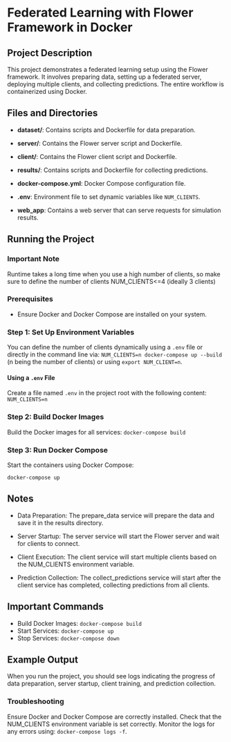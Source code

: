 # Federated Learning with Flower Framework in Docker

## Project Description

This project demonstrates a federated learning setup using the Flower framework. It involves preparing data, setting up a federated server, deploying multiple clients, and collecting predictions. The entire workflow is containerized using Docker.

## Files and Directories

- **dataset/**: Contains scripts and Dockerfile for data preparation.
- **server/**: Contains the Flower server script and Dockerfile.
- **client/**: Contains the Flower client script and Dockerfile.
- **results/**: Contains scripts and Dockerfile for collecting predictions.
- **docker-compose.yml**: Docker Compose configuration file.
- **.env**: Environment file to set dynamic variables like `NUM_CLIENTS`.

- **web_app**: Contains a web server that can serve requests for simulation results.

## Running the Project

### Important Note

Runtime takes a long time when you use a high number of clients, so make sure to define the number of clients NUM_CLIENTS<=4 (ideally 3 clients)

### Prerequisites

- Ensure Docker and Docker Compose are installed on your system.

### Step 1: Set Up Environment Variables

You can define the number of clients dynamically using a `.env` file or directly in the command line via:  `NUM_CLIENTS=n docker-compose up --build` (n being the number of clients)
or using `export NUM_CLIENT=n`.

#### Using a `.env` File

Create a file named `.env` in the project root with the following content:
`NUM_CLIENTS=n`

### Step 2: Build Docker Images

Build the Docker images for all services:
`docker-compose build`

### Step 3: Run Docker Compose

Start the containers using Docker Compose:

`docker-compose up`

## Notes

- Data Preparation: The prepare_data service will prepare the data and save it in the results directory.

- Server Startup: The server service will start the Flower server and wait for clients to connect.

- Client Execution: The client service will start multiple clients based on the NUM_CLIENTS environment variable.

- Prediction Collection: The collect_predictions service will start after the client service has completed, collecting predictions from all clients.

## Important Commands

- Build Docker Images: `docker-compose build`
- Start Services: `docker-compose up`
- Stop Services: `docker-compose down`

## Example Output

When you run the project, you should see logs indicating the progress of data preparation, server startup, client training, and prediction collection.

### Troubleshooting

Ensure Docker and Docker Compose are correctly installed.
Check that the NUM_CLIENTS environment variable is set correctly.
Monitor the logs for any errors using: `docker-compose logs -f`.
